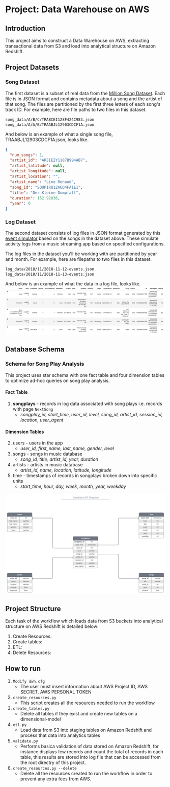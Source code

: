 # Project: Data Warehouse on AWS

## Introduction
This project aims to construct a Data Warehouse on AWS, extracting transactional data from S3 and load into analytical structure on Amazon Redshift.

## Project Datasets

### Song Dataset
The first dataset is a subset of real data from the [Million Song Dataset](http://millionsongdataset.com/).
Each file is in JSON format and contains metadata about a song and the artist of that song.
The files are partitioned by the first three letters of each song's track ID. For example, here are file paths to two files in this dataset.
```
song_data/A/B/C/TRABCEI128F424C983.json
song_data/A/A/B/TRAABJL12903CDCF1A.json
```
And below is an example of what a single song file, TRAABJL12903CDCF1A.json, looks like.

```json
{
  "num_songs": 1, 
  "artist_id": "ARJIE2Y1187B994AB7", 
  "artist_latitude": null, 
  "artist_longitude": null, 
  "artist_location": "", 
  "artist_name": "Line Renaud", 
  "song_id": "SOUPIRU12A6D4FA1E1", 
  "title": "Der Kleine Dompfaff", 
  "duration": 152.92036, 
  "year": 0
}
```

### Log Dataset
The second dataset consists of log files in JSON format generated by this [event simulator](https://github.com/Interana/eventsim) based on the songs in the dataset above.
These simulate activity logs from a music streaming app based on specified configurations.

The log files in the dataset you'll be working with are partitioned by year and month. For example, here are filepaths to two files in this dataset.

```
log_data/2018/11/2018-11-12-events.json
log_data/2018/11/2018-11-13-events.json
```
And below is an example of what the data in a log file, looks like.
![](https://github.com/willytakasawa/data-engineering-nanodegree/blob/master/Data%20Modeling%20with%20Postgres/imgs/log-data.png)

## Database Schema
### Schema for Song Play Analysis
This project uses star schema with one fact table and four dimension tables to optimize ad-hoc queries on song play analysis.

#### Fact Table
1. **songplays** - records in log data associated with song plays i.e. records with page ```NextSong```
    - *songplay_id, start_time, user_id, level, song_id, artist_id, session_id, location, user_agent*
#### Dimension Tables
2. users - users in the app
    - *user_id, first_name, last_name, gender, level*
3. songs - songs in music database
    - *song_id, title, artist_id, year, duration*
4. artists - artists in music database
    - *artist_id, name, location, latitude, longitude*
5. time - timestamps of records in songplays broken down into specific units
    - *start_time, hour, day, week, month, year, weekday*

![](https://github.com/willytakasawa/data-engineering-nanodegree/blob/master/Data%20Modeling%20with%20Postgres/imgs/db_erd.svg)

## Project Structure
Each task of the workflow which loads data from S3 buckets into analytical structure on AWS Redshift is detailed below:

1. Create Resources:
2. Create tables:
3. ETL:
4. Delete Resources:

## How to run
1. ```Modify dwh.cfg```
    - The user must insert information about AWS Project ID, AWS SECRET, AWS PERSONAL TOKEN
2. ```create_resources.py```
    - This script creates all the resources needed to run the workflow
3. ```create_tables.py```
    - Delete all tables if they exist and create new tables on a dimensional-model
4. ```etl.py```
    - Load data from S3 into staging tables on Amazon Redshift and process that data into analytics tables
5. ```validate.py```
    - Performs basica validation of data stored on Amazon Redshift, for instance displays few records and count the total of records in each table, this results are stored into log file that can be accessed from the root directry of this project.
6. ```create_resources.py --delete```
    - Delete all the resources created to run the workflow in order to prevent any extra fees from AWS.

